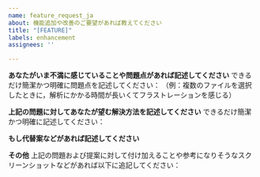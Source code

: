 ```yaml
---
name: feature_request_ja
about: 機能追加や改善のご要望があれば教えてください
title: "[FEATURE]"
labels: enhancement
assignees: ''

---
```


**あなたがいま不満に感じていることや問題点があれば記述してください**
できるだけ簡潔かつ明確に問題点を記述してください：
（例：複数のファイルを選択したときに，解析にかかる時間が長いくてフラストレーションを感じる）

**上記の問題に対してあなたが望む解決方法を記述してください**
できるだけ簡潔かつ明確に記述してください：

**もし代替案などがあれば記述してください**

**その他**
上記の問題および提案に対して付け加えることや参考になりそうなスクリーンショットなどがあれば以下に追記してください：
